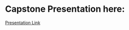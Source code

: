 # Capstone Presentation here:

[Presentation Link](https://docs.google.com/presentation/d/1EVkXGXDcLjP_SxkH8XGwIVaxAaOE7otN/edit?rtpof=true&sd=true)
